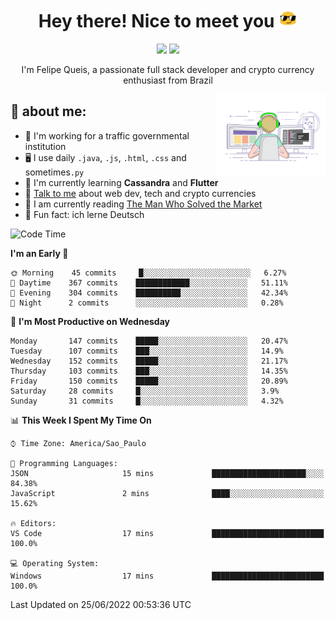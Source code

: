 
<h1 align="center">Hey there! Nice to meet you <img src="assets/sunglasses.gif" width="30"/></h1>

<p align="center">
  <a href="https://www.linkedin.com/in/fqueis"><img src="https://img.shields.io/badge/-LinkedIn-blue?style=flat&logo=Linkedin&logoColor=white" /></a>
  <a href="mailto:fqueis@gmail.com"><img src="https://img.shields.io/badge/-Gmail-c14438?style=flat&logo=Gmail&logoColor=white" /></a>
</p>

<p align="center">I'm Felipe Queis, a passionate full stack developer and crypto currency enthusiast from Brazil</p>

<img width="35%" align="right" alt="fqueis" src="assets/profile.gif" /></p>

## 🤵 about me:

- 🏢 I'm working for a traffic governmental institution
- 🖥️ I use daily `.java`, `.js`, `.html`, `.css` and sometimes`.py`
- 🌱 I'm currently learning **Cassandra** and **Flutter**
- 💬 [Talk to me](https://github.com/fqueis/fqueis/discussions) about web dev, tech and crypto currencies
- 📖 I am currently reading [The Man Who Solved the Market](https://amzn.com/073521798X)
- 💭 Fun fact: ich lerne Deutsch

<!--START_SECTION:waka-->
![Code Time](http://img.shields.io/badge/Code%20Time-0%20secs-blue)

**I'm an Early 🐤** 

```text
🌞 Morning    45 commits     █░░░░░░░░░░░░░░░░░░░░░░░░   6.27% 
🌆 Daytime    367 commits    ████████████░░░░░░░░░░░░░   51.11% 
🌃 Evening    304 commits    ██████████░░░░░░░░░░░░░░░   42.34% 
🌙 Night      2 commits      ░░░░░░░░░░░░░░░░░░░░░░░░░   0.28%

```
📅 **I'm Most Productive on Wednesday** 

```text
Monday       147 commits    █████░░░░░░░░░░░░░░░░░░░░   20.47% 
Tuesday      107 commits    ███░░░░░░░░░░░░░░░░░░░░░░   14.9% 
Wednesday    152 commits    █████░░░░░░░░░░░░░░░░░░░░   21.17% 
Thursday     103 commits    ███░░░░░░░░░░░░░░░░░░░░░░   14.35% 
Friday       150 commits    █████░░░░░░░░░░░░░░░░░░░░   20.89% 
Saturday     28 commits     █░░░░░░░░░░░░░░░░░░░░░░░░   3.9% 
Sunday       31 commits     █░░░░░░░░░░░░░░░░░░░░░░░░   4.32%

```


📊 **This Week I Spent My Time On** 

```text
⌚︎ Time Zone: America/Sao_Paulo

💬 Programming Languages: 
JSON                     15 mins             █████████████████████░░░░   84.38% 
JavaScript               2 mins              ████░░░░░░░░░░░░░░░░░░░░░   15.62%

🔥 Editors: 
VS Code                  17 mins             █████████████████████████   100.0%

💻 Operating System: 
Windows                  17 mins             █████████████████████████   100.0%

```


 Last Updated on 25/06/2022 00:53:36 UTC
<!--END_SECTION:waka-->
